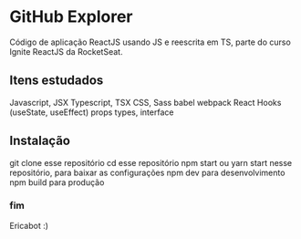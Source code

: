# GitHub Explorer
Código de aplicação ReactJS usando JS e reescrita em TS, parte do curso Ignite ReactJS da RocketSeat.
## Itens estudados
Javascript, JSX
Typescript, TSX
CSS, Sass
babel
webpack
React Hooks (useState, useEffect)
props
types, interface

## Instalação
git clone esse repositório
cd esse repositório
npm start ou yarn start nesse repositório, para baixar as configurações
npm dev para desenvolvimento
npm build para produção

### fim
Ericabot :)
